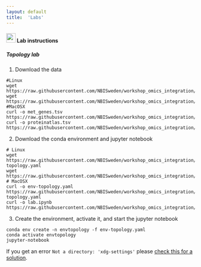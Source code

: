 ```yaml
---
layout: default
title:  'Labs'
---
```


#### <img border="0" src="https://www.svgrepo.com/show/7421/computer.svg" width="25" height="25"> Lab instructions

##### Topology lab

1. Download the data
```
#Linux
wget https://raw.githubusercontent.com/NBISweden/workshop_omics_integration/master/session_topology/data/met_genes.tsv
wget https://raw.githubusercontent.com/NBISweden/workshop_omics_integration/master/session_topology/data/proteinatlas.tsv
#MacOSX
curl -o met_genes.tsv https://raw.githubusercontent.com/NBISweden/workshop_omics_integration/master/session_topology/data/met_genes.tsv
curl -o proteinatlas.tsv https://raw.githubusercontent.com/NBISweden/workshop_omics_integration/master/session_topology/data/proteinatlas.tsv
```

2. Download the conda environment and jupyter notebook
```
# Linux
wget https://raw.githubusercontent.com/NBISweden/workshop_omics_integration/master/session_topology/env-topology.yaml
wget https://raw.githubusercontent.com/NBISweden/workshop_omics_integration/master/session_topology/lab.ipynb
# MacOSX
curl -o env-topology.yaml https://raw.githubusercontent.com/NBISweden/workshop_omics_integration/master/session_topology/env-topology.yaml
curl -o lab.ipynb https://raw.githubusercontent.com/NBISweden/workshop_omics_integration/master/session_topology/lab.ipynb
```

3. Create the environment, activate it, and start the jupyter notebook
```
conda env create -n envtopology -f env-topology.yaml
conda activate envtopology
jupyter-notebook
```

If you get an error `Not a directory: 'xdg-settings'` please [check this for a solution](https://github.com/jupyter/notebook/issues/3746#issuecomment-444957821).
